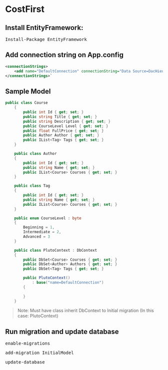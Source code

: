 # CostFirst

## Install EntityFramework: 
<pre>
Install-Package EntityFramework
</pre>

## Add connection string on App.config
```xml
<connectionStrings>
    <add name="DefaultConnection" connectionString="Data Source=DacHieu; initial catalog=PlutoCodeFirst; User Id=sa; Password=" providerName="System.Data.SqlClient"/>
</connectionStrings>`
```

## Sample Model
```csharp
public class Course
    {
        public int Id { get; set; }
        public string Title { get; set; }
        public string Description { get; set; }
        public CourseLevel Level { get; set; }
        public float FullPrice { get; set; }
        public Author Author { get; set; }
        public IList<Tag> Tags { get; set; }
    }

    public class Author
    {
        public int Id { get; set; }
        public string Name { get; set; }
        public IList<Course> Courses { get; set; }
    }

    public class Tag
    {
        public int Id { get; set; }
        public string Name { get; set; }
        public IList<Course> Courses { get; set; }
    }

    public enum CourseLevel : byte
    {
        Beginning = 1,
        Intermediate = 2,
        Advanced = 3
    }

    public class PlutoContext : DbContext
    {
        public DbSet<Course> Courses { get; set; }
        public DbSet<Author> Authors { get; set; }
        public DbSet<Tag> Tags { get; set; }

        public PlutoContext()
            : base("name=DefaultConnection")
        {
            
        }
    }
```
> Note: Must have class inherit DbContext to Initial migration (In this case: PlutoContext)

## Run migration and update database
<pre>
enable-migrations
</pre>
<pre>
add-migration InitialModel
</pre>
<pre>
update-database
</pre>
